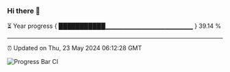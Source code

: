 ### Hi there 👋

⏳ Year progress { ███████████▁▁▁▁▁▁▁▁▁▁▁▁▁▁▁▁▁▁▁ } 39.14 %

---

⏰ Updated on Thu, 23 May 2024 06:12:28 GMT

![Progress Bar CI](https://github.com/Shyam-Makwana/GitHub-Actions-Demo/workflows/Progress%20Bar%20CI/badge.svg)

